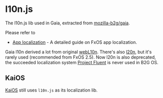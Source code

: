 # l10n.js

The l10n.js lib used in Gaia, extracted from [mozilla-b2g/gaia](https://github.com/mozilla-b2g/gaia/blob/master/shared/js/l10n.js).

Please refer to
- [App localization](https://developer.mozilla.org/en-US/docs/Archive/B2G_OS/Firefox_OS_apps/Localization) - A detailed guide on FxOS app localization.

Gaia l10n derived a lot from original [webL10n](https://github.com/fabi1cazenave/webL10n). There's also [l20n](https://github.com/l20n/l20n.js), but it's rarely used (recommended from FxOS 2.5). Now l20n is also deprecated, the succeeded localization system  [Project Fluent](https://projectfluent.org/) is never used in B2G OS.

## KaiOS

[KaiOS](https://developer.kaiostech.com/) still uses `l10n.js` as its localization lib.
